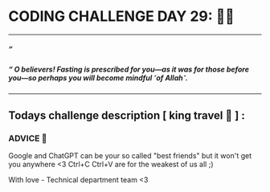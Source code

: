 # CODING CHALLENGE DAY 29: 🌙✨

---

##### ” 

##### “ O believers! Fasting is prescribed for you—as it was for those before you—so perhaps you will become mindful ˹of Allah˺.

---

##

## Todays challenge description [ king travel 👑 ] :


### ADVICE 💖

Google and ChatGPT can be your so called "best friends" but it won't get you anywhere <3 Ctrl+C Ctrl+V are for the weakest of us all ;)

With love - Technical department team <3
